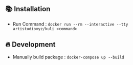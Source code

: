 ## 📚 Installation
- Run Command : `docker run --rm --interactive --tty artistudioxyz/kuli <command>`

## 🔥 Development
- Manually build package : `docker-compose up --build`